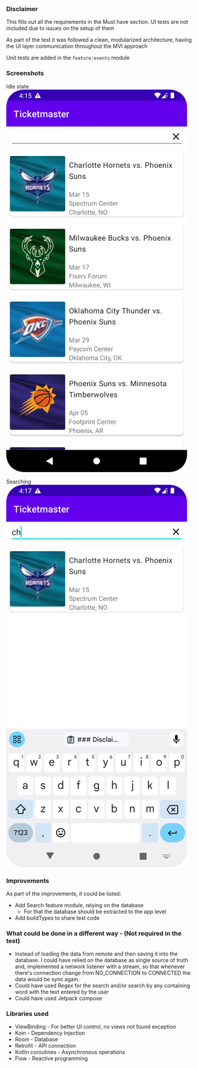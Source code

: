 ### Disclaimer

This fills out all the requirements in the Must have section. UI tests are not included due to issues on the setup of them

As part of the test it was followed a clean, modularized architecture, having the UI layer communication throughout the MVI approach

Unit tests are added in the `feature:events` module 

### Screenshots

Idle state
![screenshot.png](screenshot.png)

Searching
![screenshot-2.png](screenshot-2.png)

### Improvements

As part of the improvements, it could be listed:
- Add Search feature module, relying on the database 
  - For that the database should be extracted to the app level
- Add buildTypes to share test code

### What could be done in a different way - (Not required in the test)

- Instead of loading the data from remote and then saving it into the database. I could have relied on the database as single source of truth and, implemented a network listener with a stream, so that whenever there's connection change from NO_CONNECTION to CONNECTED the data would be sync again.
- Could have used Regex for the search and/or search by any containing word with the text entered by the user
- Could have used Jetpack compose

### Libraries used

- ViewBinding - For better UI control, no views not found exception
- Koin - Dependency Injection
- Room - Database
- Retrofit - API connection
- Kotlin coroutines - Asynchronous operations
- Flow - Reactive programming